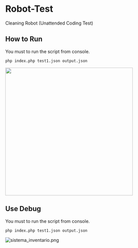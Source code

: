 # Robot-Test
Cleaning Robot (Unattended Coding Test)


## How to Run ##
You must to run the script from console.
```
php index.php test1.json output.json
```
<img src="https://bitbucket.org/repo/BggxKMp/images/3387470890-sistema_inventario.png"  width="400"/>

## Use Debug ##
You must to run the script from console.
```
php index.php test1.json output.json
```
![sistema_inventario.png](https://bitbucket.org/repo/BggxKMp/images/3387470890-sistema_inventario.png)
